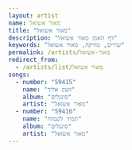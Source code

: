 ```yaml
---
layout: artist
name: מאור אשואל
title: "מאור אשואל"
description: "דף האמן מאור אשואל"
keywords: "שירים, מוזיקה, מאור אשואל"
permalink: /artists/מאור-אשואל
redirect_from:
  - /artists/list/מאור אשואל
songs:
  - number: "59415"
    name: "זועק אליך"
    album: "סינגלים"
    artist: "מאור אשואל"
  - number: "59416"
    name: "תמיד לשמוח"
    album: "סינגלים"
    artist: "מאור אשואל"
---
```

